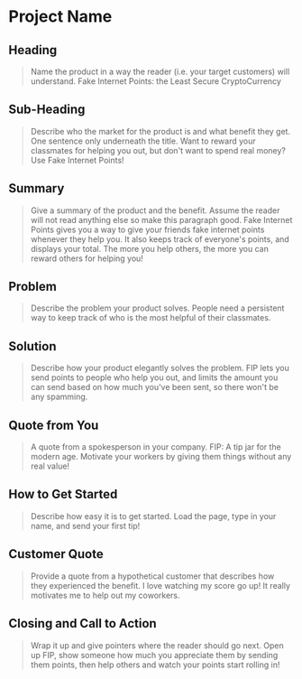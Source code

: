 # Project Name #

<!-- 
> This material was originally posted [here](http://www.quora.com/What-is-Amazons-approach-to-product-development-and-product-management). It is reproduced here for posterities sake.

There is an approach called "working backwards" that is widely used at Amazon. They work backwards from the customer, rather than starting with an idea for a product and trying to bolt customers onto it. While working backwards can be applied to any specific product decision, using this approach is especially important when developing new products or features.

For new initiatives a product manager typically starts by writing an internal press release announcing the finished product. The target audience for the press release is the new/updated product's customers, which can be retail customers or internal users of a tool or technology. Internal press releases are centered around the customer problem, how current solutions (internal or external) fail, and how the new product will blow away existing solutions.

If the benefits listed don't sound very interesting or exciting to customers, then perhaps they're not (and shouldn't be built). Instead, the product manager should keep iterating on the press release until they've come up with benefits that actually sound like benefits. Iterating on a press release is a lot less expensive than iterating on the product itself (and quicker!).

If the press release is more than a page and a half, it is probably too long. Keep it simple. 3-4 sentences for most paragraphs. Cut out the fat. Don't make it into a spec. You can accompany the press release with a FAQ that answers all of the other business or execution questions so the press release can stay focused on what the customer gets. My rule of thumb is that if the press release is hard to write, then the product is probably going to suck. Keep working at it until the outline for each paragraph flows. 

Oh, and I also like to write press-releases in what I call "Oprah-speak" for mainstream consumer products. Imagine you're sitting on Oprah's couch and have just explained the product to her, and then you listen as she explains it to her audience. That's "Oprah-speak", not "Geek-speak".

Once the project moves into development, the press release can be used as a touchstone; a guiding light. The product team can ask themselves, "Are we building what is in the press release?" If they find they're spending time building things that aren't in the press release (overbuilding), they need to ask themselves why. This keeps product development focused on achieving the customer benefits and not building extraneous stuff that takes longer to build, takes resources to maintain, and doesn't provide real customer benefit (at least not enough to warrant inclusion in the press release).
 -->
 
## Heading ##
  > Name the product in a way the reader (i.e. your target customers) will understand.
  Fake Internet Points: the Least Secure CryptoCurrency

## Sub-Heading ##
  > Describe who the market for the product is and what benefit they get. One sentence only underneath the title.
  Want to reward your classmates for helping you out, but don't want to spend real money? Use Fake Internet Points!

## Summary ##
  > Give a summary of the product and the benefit. Assume the reader will not read anything else so make this paragraph good.
  Fake Internet Points gives you a way to give your friends fake internet points whenever they help you. It also keeps track of everyone's points, and displays your total. The more you help others, the more you can reward others for helping you!

## Problem ##
  > Describe the problem your product solves.
  People need a persistent way to keep track of who is the most helpful of their classmates.

## Solution ##
  > Describe how your product elegantly solves the problem.
  FIP lets you send points to people who help you out, and limits the amount you can send based on how much you've been sent, so there won't be any spamming.

## Quote from You ##
  > A quote from a spokesperson in your company.
  FIP: A tip jar for the modern age. Motivate your workers by giving them things without any real value!

## How to Get Started ##
  > Describe how easy it is to get started.
  Load the page, type in your name, and send your first tip!

## Customer Quote ##
  > Provide a quote from a hypothetical customer that describes how they experienced the benefit.
  I love watching my score go up! It really motivates me to help out my coworkers.

## Closing and Call to Action ##
  > Wrap it up and give pointers where the reader should go next.
  Open up FIP, show someone how much you appreciate them by sending them points, then help others and watch your points start rolling in!